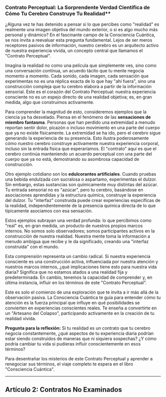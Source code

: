 ### Contrato Perceptual: La Sorprendente Verdad Científica de Cómo Tu Cerebro Construye Tu Realidad**
¿Alguna vez te has detenido a pensar si lo que percibes como "realidad" es realmente una imagen objetiva del mundo exterior, o si es algo mucho más personal y dinámico? En el fascinante campo de la Consciencia Cuántica, se nos invita a reevaluar esta pregunta fundamental. Lejos de ser meros receptores pasivos de información, nuestro cerebro es un arquitecto activo de nuestra experiencia vivida, un concepto central que llamamos el "Contrato Perceptual".

Imagina la realidad no como una película que simplemente ves, sino como una conversación continua, un acuerdo tácito que tu mente negocia momento a momento. Cada sonido, cada imagen, cada sensación que experimentas no es una réplica exacta de lo que hay "ahí fuera", sino una construcción compleja que tu cerebro elabora a partir de la información sensorial. Este es el corazón del Contrato Perceptual: nuestra experiencia consciente no es un espejo directo de una realidad objetiva; es, en gran medida, algo que construimos activamente.

Para comprender la magnitud de esto, consideremos ejemplos que la ciencia ya ha desvelado. Piensa en el fenómeno de las **sensaciones de miembro fantasma**. Personas que han perdido una extremidad a menudo reportan sentir dolor, picazón o incluso movimiento en una parte del cuerpo que ya no existe físicamente. La extremidad se ha ido, pero el cerebro sigue generando la experiencia de su presencia. Esto ilustra poderosamente cómo nuestro cerebro construye activamente nuestra experiencia corporal, incluso sin la entrada física que esperaríamos. El "contrato" aquí es que el cerebro continúa manteniendo un acuerdo perceptual con una parte del cuerpo que ya no está, demostrando su asombrosa capacidad de construcción.

Otro ejemplo cotidiano son los **edulcorantes artificiales**. Cuando pruebas una bebida endulzada con sucralosa o aspartamo, experimentas el dulzor. Sin embargo, estas sustancias son químicamente muy distintas del azúcar. Tu entrada sensorial no es "azúcar", pero tu cerebro, basándose en asociaciones aprendidas y la estructura química, construye la experiencia del dulzor. Tu "interfaz" construida puede crear experiencias específicas de la realidad, independientemente de la presencia química directa de lo que típicamente asociamos con esa sensación.

Estos ejemplos subrayan una verdad profunda: lo que percibimos como "real" es, en gran medida, un producto de nuestros propios marcos internos. No somos solo observadores; somos participantes activos en la construcción de nuestra realidad. Nuestra mente toma la información a menudo ambigua que recibe y le da significado, creando una "interfaz construida" con el mundo.

Esta comprensión representa un cambio radical. Si nuestra experiencia consciente es una construcción activa, influenciada por nuestra atención y nuestros marcos internos, ¿qué implicaciones tiene esto para nuestra vida diaria? Significa que no estamos atados a una realidad fija y predeterminada. En cambio, tenemos la capacidad de comprender y, en última instancia, influir en los términos de este "Contrato Perceptual".

Este es solo el comienzo de una exploración que te invita a ir más allá de la observación pasiva. La Consciencia Cuántica te guía para entender cómo tu atención es la fuerza principal que influye en qué posibilidades se convierten en experiencias conscientes reales. Te enseña a convertirte en un "Artesano del Colapso", participando activamente en la creación de tu realidad vivida.

**Pregunta para la reflexión:** Si tu realidad es un contrato que tu cerebro negocia constantemente, ¿qué aspectos de tu experiencia diaria podrían estar siendo construidos de maneras que ni siquiera sospechas? ¿Y cómo podría cambiar tu vida si pudieras influir conscientemente en esos términos?

Para desentrañar los misterios de este Contrato Perceptual y aprender a renegociar sus términos, el viaje completo te espera en el libro "Consciencia Cuántica".

---

## Artículo 2: Contratos No Examinados